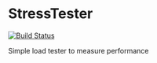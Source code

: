 # StressTester
[![Build Status](https://travis-ci.org/gssiyankai/StressTester.svg?branch=master)](https://travis-ci.org/gssiyankai/StressTester)

Simple load tester to measure performance
